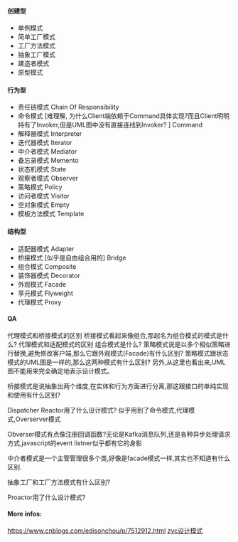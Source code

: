 #### 创建型
- 单例模式
- 简单工厂模式
- 工厂方法模式
- 抽象工厂模式
- 建造者模式
- 原型模式

#### 行为型
- 责任链模式 Chain Of Responsibility
- 命令模式 [难理解, 为什么Client端依赖于Command具体实现?而且Client明明持有了Invoker,但是UML图中没有直接连线到Invoker? ] Command
- 解释器模式 Interpreter
- 迭代器模式 Iterator
- 中介者模式 Mediator
- 备忘录模式 Memento
- 状态机模式 State
- 观察者模式 Observer
- 策略模式   Policy
- 访问者模式 Visitor
- 空对象模式 Empty
- 模板方法模式 Template

#### 结构型
- 适配器模式 Adapter
- 桥接模式 [似乎是自由组合用的] Bridge
- 组合模式 Composite
- 装饰器模式 Decorator
- 外观模式 Facade
- 享元模式 Flyweight
- 代理模式 Proxy

#### QA
代理模式和桥接模式的区别
桥接模式看起来像组合,那起名为组合模式的模式是什么?
代理模式和适配模式的区别
组合模式是什么?
策略模式说是以多个相似策略进行替换,避免修改客户端,那么它跟外观模式(Facade)有什么区别?
策略模式跟状态模式的UML图是一样的,那么这两种模式有什么区别?
    另外,从这里也看出来,UML图不能用来完全确定地表示设计模式。

桥接模式是说抽象出两个维度,在实体和行为方面进行分离,那这跟接口的单纯实现和使用有什么区别?

Dispatcher Reactor用了什么设计模式?
    似乎用到了命令模式,代理模式,Overserver模式

Obverser模式有点像注册回调函数?无论是Kafka消息队列,还是各种异步处理请求方式,javascript的event listner似乎都有它的身影

中介者模式是一个主管管理很多个类,好像是facade模式一样,其实也不知道有什么区别.

抽象工厂和工厂方法模式有什么区别?

Proactor用了什么设计模式?

#### More infos:
https://www.cnblogs.com/edisonchou/p/7512912.html
[zyc设计模式](https://github.com/CyC2018/CS-Notes/blob/master/notes/设计模式%20-%20目录.md)
